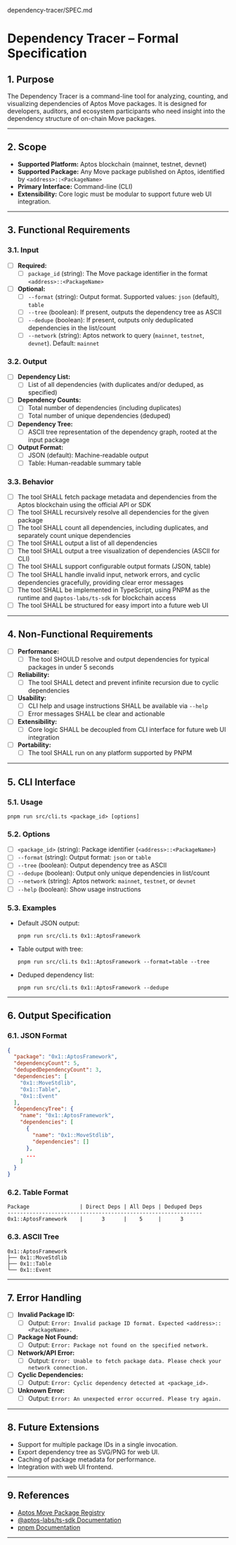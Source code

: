 dependency-tracer/SPEC.md

# Dependency Tracer – Formal Specification

## 1. Purpose

The Dependency Tracer is a command-line tool for analyzing, counting, and visualizing dependencies of Aptos Move packages. It is designed for developers, auditors, and ecosystem participants who need insight into the dependency structure of on-chain Move packages.

---

## 2. Scope

- **Supported Platform:** Aptos blockchain (mainnet, testnet, devnet)
- **Supported Package:** Any Move package published on Aptos, identified by `<address>::<PackageName>`
- **Primary Interface:** Command-line (CLI)
- **Extensibility:** Core logic must be modular to support future web UI integration.

---

## 3. Functional Requirements

### 3.1. Input

- [ ] **Required:**
  - [ ] `package_id` (string): The Move package identifier in the format `<address>::<PackageName>`
- [ ] **Optional:**
  - [ ] `--format` (string): Output format. Supported values: `json` (default), `table`
  - [ ] `--tree` (boolean): If present, outputs the dependency tree as ASCII
  - [ ] `--dedupe` (boolean): If present, outputs only deduplicated dependencies in the list/count
  - [ ] `--network` (string): Aptos network to query (`mainnet`, `testnet`, `devnet`). Default: `mainnet`

### 3.2. Output

- [ ] **Dependency List:**
  - [ ] List of all dependencies (with duplicates and/or deduped, as specified)
- [ ] **Dependency Counts:**
  - [ ] Total number of dependencies (including duplicates)
  - [ ] Total number of unique dependencies (deduped)
- [ ] **Dependency Tree:**
  - [ ] ASCII tree representation of the dependency graph, rooted at the input package
- [ ] **Output Format:**
  - [ ] JSON (default): Machine-readable output
  - [ ] Table: Human-readable summary table

### 3.3. Behavior

- [ ] The tool SHALL fetch package metadata and dependencies from the Aptos blockchain using the official API or SDK
- [ ] The tool SHALL recursively resolve all dependencies for the given package
- [ ] The tool SHALL count all dependencies, including duplicates, and separately count unique dependencies
- [ ] The tool SHALL output a list of all dependencies
- [ ] The tool SHALL output a tree visualization of dependencies (ASCII for CLI)
- [ ] The tool SHALL support configurable output formats (JSON, table)
- [ ] The tool SHALL handle invalid input, network errors, and cyclic dependencies gracefully, providing clear error messages
- [ ] The tool SHALL be implemented in TypeScript, using PNPM as the runtime and `@aptos-labs/ts-sdk` for blockchain access
- [ ] The tool SHALL be structured for easy import into a future web UI

---

## 4. Non-Functional Requirements

- [ ] **Performance:**
  - [ ] The tool SHOULD resolve and output dependencies for typical packages in under 5 seconds
- [ ] **Reliability:**
  - [ ] The tool SHALL detect and prevent infinite recursion due to cyclic dependencies
- [ ] **Usability:**
  - [ ] CLI help and usage instructions SHALL be available via `--help`
  - [ ] Error messages SHALL be clear and actionable
- [ ] **Extensibility:**
  - [ ] Core logic SHALL be decoupled from CLI interface for future web UI integration
- [ ] **Portability:**
  - [ ] The tool SHALL run on any platform supported by PNPM

---

## 5. CLI Interface

### 5.1. Usage

```
pnpm run src/cli.ts <package_id> [options]
```

### 5.2. Options

- [ ] `<package_id>` (string): Package identifier (`<address>::<PackageName>`)
- [ ] `--format` (string): Output format: `json` or `table`
- [ ] `--tree` (boolean): Output dependency tree as ASCII
- [ ] `--dedupe` (boolean): Output only unique dependencies in list/count
- [ ] `--network` (string): Aptos network: `mainnet`, `testnet`, or `devnet`
- [ ] `--help` (boolean): Show usage instructions

### 5.3. Examples

- Default JSON output:
  ```
  pnpm run src/cli.ts 0x1::AptosFramework
  ```
- Table output with tree:
  ```
  pnpm run src/cli.ts 0x1::AptosFramework --format=table --tree
  ```
- Deduped dependency list:
  ```
  pnpm run src/cli.ts 0x1::AptosFramework --dedupe
  ```

---

## 6. Output Specification

### 6.1. JSON Format

```json
{
  "package": "0x1::AptosFramework",
  "dependencyCount": 5,
  "dedupedDependencyCount": 3,
  "dependencies": [
    "0x1::MoveStdlib",
    "0x1::Table",
    "0x1::Event"
  ],
  "dependencyTree": {
    "name": "0x1::AptosFramework",
    "dependencies": [
      {
        "name": "0x1::MoveStdlib",
        "dependencies": []
      },
      ...
    ]
  }
}
```

### 6.2. Table Format

```
Package                | Direct Deps | All Deps | Deduped Deps
--------------------------------------------------------------
0x1::AptosFramework    |      3      |    5     |      3
```

### 6.3. ASCII Tree

```
0x1::AptosFramework
├── 0x1::MoveStdlib
├── 0x1::Table
└── 0x1::Event
```

---

## 7. Error Handling

- [ ] **Invalid Package ID:**
  - [ ] Output: `Error: Invalid package ID format. Expected <address>::<PackageName>.`
- [ ] **Package Not Found:**
  - [ ] Output: `Error: Package not found on the specified network.`
- [ ] **Network/API Error:**
  - [ ] Output: `Error: Unable to fetch package data. Please check your network connection.`
- [ ] **Cyclic Dependencies:**
  - [ ] Output: `Error: Cyclic dependency detected at <package_id>.`
- [ ] **Unknown Error:**
  - [ ] Output: `Error: An unexpected error occurred. Please try again.`

---

## 8. Future Extensions

- Support for multiple package IDs in a single invocation.
- Export dependency tree as SVG/PNG for web UI.
- Caching of package metadata for performance.
- Integration with web UI frontend.

---

## 9. References

- [Aptos Move Package Registry](https://api.mainnet.aptoslabs.com/v1/accounts/<address>/resource/0x1::code::PackageRegistry)
- [@aptos-labs/ts-sdk Documentation](https://www.npmjs.com/package/@aptos-labs/ts-sdk)
- [pnpm Documentation](https://pnpm.sh/docs)

---
